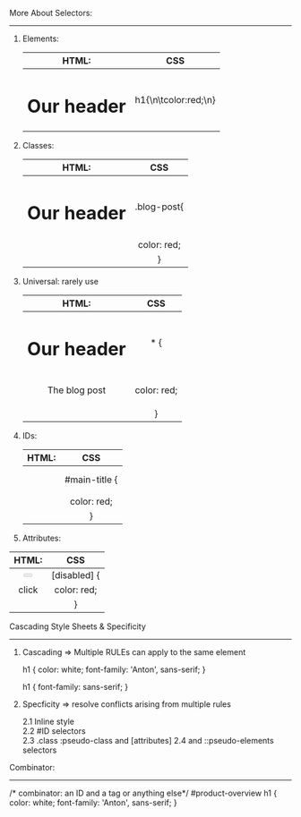 More About Selectors:
*********************

1. Elements:

   |HTML:               | CSS                 |
   |:------------------:|:-------------------:| 
   |<h1>Our header</h1> | h1{\n\tcolor:red;\n}|

2. Classes:

   |HTML:                                 | CSS              |
   |:------------------------------------:|:----------------:| 
   |<h1 class="blog-post">Our header</h1> | .blog-post{      |
   |                                      |     color: red;  |
   |                                      | }                |

3. Universal: rarely use

   |HTML:                 | CSS              |
   |:--------------------:|:----------------:| 
   |<h1>Our header</h1>   | * {              |
   | <p>The blog post</p> |     color: red;  |
   |                      | }                |
   
4. IDs:

   |HTML:                 | CSS              |
   |:--------------------:|:----------------:| 
   |<h1 id="main-title">  | #main-title {    |
   |                      |     color: red;  |
   |                      | }                |
   
5.  Attributes:

   |HTML:                 | CSS              |
   |:--------------------:|:----------------:| 
   |<button disabled>     | [disabled] {     |
   |    click             |     color: red;  |
   |</button>             | }                |


Cascading Style Sheets & Specificity
************************************

1. Cascading => Multiple RULEs can apply to the same element
    
    h1 {
        color: white;
        font-family: 'Anton', sans-serif;
    }

    h1 {
        font-family: sans-serif;
    }

2. Specficity => resolve conflicts arising from multiple rules
                                              
    2.1 Inline style                          
    2.2 #ID selectors                         
    2.3 .class :pseudo-class and [attributes] 
    2.4 <tag> and ::pseudo-elements selectors 


Combinator: 
***********
/* combinator: an ID and a tag or anything else*/
   #product-overview h1 {
      color: white;
      font-family: 'Anton', sans-serif;
   }